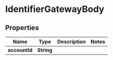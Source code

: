 # IdentifierGatewayBody

## Properties
Name | Type | Description | Notes
------------ | ------------- | ------------- | -------------
**accountId** | **String** |  | 
